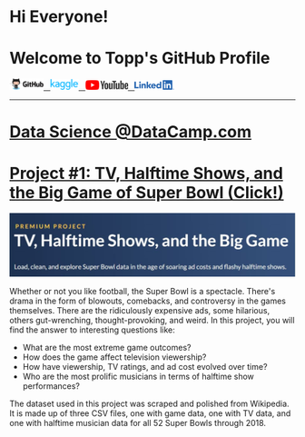 # Hi Everyone! 
# Welcome to Topp's GitHub Profile

<a href="https://tnattawat.github.io/Portfolio/"><img src="assets/img/Github%20Logo.png" alt="drawing" width="60"/>&nbsp;&nbsp;&nbsp;<a href="https://www.kaggle.com/"><img src="assets/img/Kaggle%20Logo.png" alt="drawing" width="50"/>&nbsp;&nbsp;&nbsp;<a href="https://www.youtube.com"><img src="assets/img/YouTube%20Logo.png" alt="drawing" width="75"/>&nbsp;&nbsp;&nbsp;<a href="https://www.linkedin.com/in/topp-theeralerttham-54743264/"><img src="assets/img/Linkedin%20Logo.png" alt="drawing" width="70"/> 

---------------

# Data Science @DataCamp.com 

# [Project #1: TV, Halftime Shows, and the Big Game of Super Bowl (Click!)](https://github.com/tnattawat/Topp/blob/master/Project1/notebook.ipynb) 
![](assets/img/Capture.JPG)

Whether or not you like football, the Super Bowl is a spectacle. There's drama in the form of blowouts, comebacks, and controversy in the games themselves. There are the ridiculously expensive ads, some hilarious, others gut-wrenching, thought-provoking, and weird. In this project, you will find the answer to interesting questions like:
* What are the most extreme game outcomes?
* How does the game affect television viewership?
* How have viewership, TV ratings, and ad cost evolved over time?
* Who are the most prolific musicians in terms of halftime show performances?

The dataset used in this project was scraped and polished from Wikipedia. It is made up of three CSV files, one with game data, one with TV data, and one with halftime musician data for all 52 Super Bowls through 2018.
